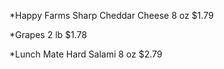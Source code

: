 *Happy Farms Sharp Cheddar Cheese 
	8 oz
	$1.79 
	
*Grapes 
	2 lb
	$1.78 
	
*Lunch Mate Hard Salami
	8 oz 
	$2.79 
